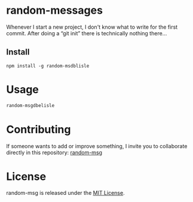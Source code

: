 # random-messages

Whenever I start a new project, I don't know what to write for the first commit. After doing a “git init” there is technically nothing there...

## Install

```npm
npm install -g random-msdblisle
```

# Usage

```bash
random-msgdbelisle
```

# Contributing
If someone wants to add or improve something, I invite you to collaborate directly in this repository: [random-msg](https://github.com/deivagt/my_npm_random_messages)

# License
random-msg is released under the [MIT License](https://opensource.org/licenses/MIT).    